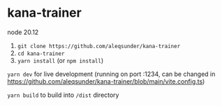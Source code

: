 # kana-trainer

node 20.12

1. `git clone https://github.com/aleqsunder/kana-trainer`
2. `cd kana-trainer`
3. `yarn install` (or `npm install`)

`yarn dev` for live development (running on port :1234, can be changed in https://github.com/aleqsunder/kana-trainer/blob/main/vite.config.ts)

`yarn build` to build into `/dist` directory
